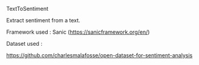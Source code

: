 TextToSentiment

Extract sentiment from a text.

Framework used : Sanic (https://sanicframework.org/en/)

Dataset used :

https://github.com/charlesmalafosse/open-dataset-for-sentiment-analysis
